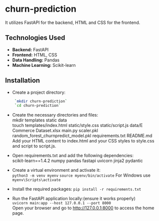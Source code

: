 # churn-prediction

It utilizes FastAPI for the backend, HTML and CSS for the frontend.

## Technologies Used

- **Backend:** FastAPI
- **Frontend:** HTML, CSS
- **Data Handling:** Pandas
- **Machine Learning:** Scikit-learn

## Installation

- Create a project directory:
  ```bash
   `mkdir churn-prediction`
   `cd churn-prediction`
  ```
   
- Create the necessary directories and files:  
   mkdir templates static data  
   touch templates/index.html static/style.css static/script.js data/E Commerce Dataset.xlsx main.py scaler.pkl random_forest_churnpredict_model.pkl requirements.txt README.md  
   Add your HTML content to index.html and your CSS styles to style.css and script to script.js.

- Open requirements.txt and add the following dependencies:  
  scikit-learn==1.4.2
  numpy
  pandas
  fastapi
  uvicorn
  jinja2
  pydantic


- Create a virtual environment and activate it:  
   `python3 -m venv myenv`
   `source myenv/bin/activate`  For Windows use `myenv\Scripts\activate`
   
- Install the required packages:
   `pip install -r requirements.txt`
   
-  Run the FastAPI application locally:(ensure it works properly)  
   `uvicorn main:app --host 127.0.0.1 --port 8000`  
   Open your browser and go to http://127.0.0.1:8000 to access the home page.
